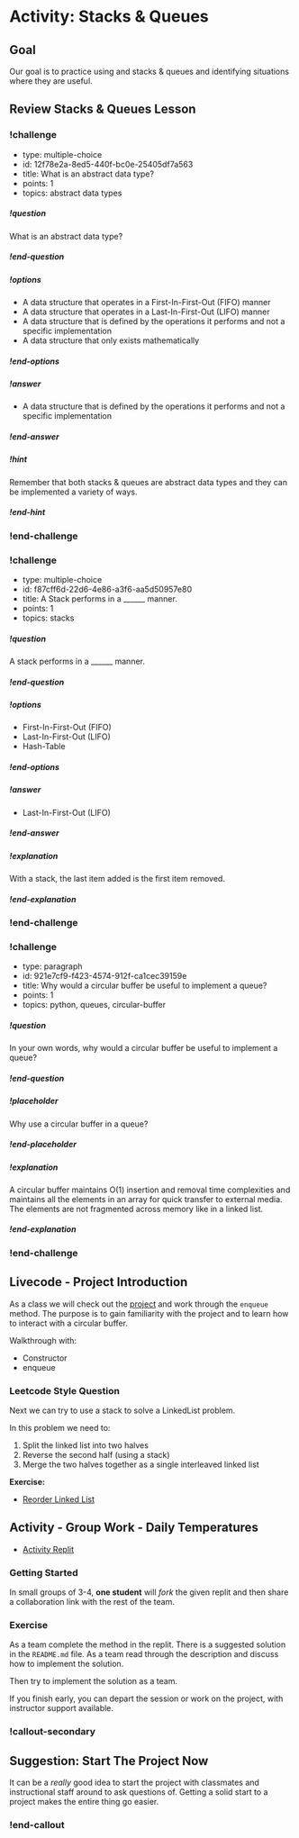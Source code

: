 # Activity:  Stacks & Queues

## Goal

Our goal is to practice using and stacks & queues and identifying situations where they are useful.

## Review Stacks & Queues Lesson

<!-- >>>>>>>>>>>>>>>>>>>>>> BEGIN CHALLENGE >>>>>>>>>>>>>>>>>>>>>> -->

### !challenge

* type: multiple-choice
* id: 12f78e2a-8ed5-440f-bc0e-25405df7a563
* title: What is an abstract data type?
* points: 1
* topics: abstract data types

##### !question

What is an abstract data type?

##### !end-question

##### !options

* A data structure that operates in a First-In-First-Out (FIFO) manner
* A data structure that operates in a Last-In-First-Out (LIFO) manner
* A data structure that is defined by the operations it performs and not a specific implementation
* A data structure that only exists mathematically

##### !end-options

##### !answer

* A data structure that is defined by the operations it performs and not a specific implementation

##### !end-answer

##### !hint

Remember that both stacks & queues are abstract data types and they can be implemented a variety of ways.

##### !end-hint

### !end-challenge

<!-- ======================= END CHALLENGE ======================= -->

<!-- >>>>>>>>>>>>>>>>>>>>>> BEGIN CHALLENGE >>>>>>>>>>>>>>>>>>>>>> -->

### !challenge

* type: multiple-choice
* id: f87cff6d-22d6-4e86-a3f6-aa5d50957e80
* title: A Stack performs in a ______ manner.
* points: 1
* topics: stacks

##### !question

A stack performs in a ______ manner.

##### !end-question

##### !options

* First-In-First-Out (FIFO)
* Last-In-First-Out (LIFO)
* Hash-Table

##### !end-options

##### !answer

* Last-In-First-Out (LIFO)

##### !end-answer

##### !explanation

With a stack, the last item added is the first item removed.

##### !end-explanation

### !end-challenge

<!-- ======================= END CHALLENGE ======================= -->

<!-- >>>>>>>>>>>>>>>>>>>>>> BEGIN CHALLENGE >>>>>>>>>>>>>>>>>>>>>> -->

### !challenge

* type: paragraph
* id: 921e7cf9-f423-4574-912f-ca1cec39159e
* title: Why would a circular buffer be useful to implement a queue?
* points: 1
* topics: python, queues, circular-buffer

##### !question

In your own words, why would a circular buffer be useful to implement a queue?

##### !end-question

##### !placeholder

Why use a circular buffer in a queue?

##### !end-placeholder

##### !explanation

A circular buffer maintains O(1) insertion and removal time complexities and maintains all the elements in an array for quick transfer to external media.  The elements are not fragmented across memory like in a linked list.

##### !end-explanation

### !end-challenge

<!-- ======================= END CHALLENGE ======================= -->

## Livecode - Project Introduction

As a class we will check out  the [project](./02-stacks-and-queues-checkpoint.md) and work through the `enqueue` method.  The purpose is to gain familiarity with the project and to learn how to interact with a circular buffer.

Walkthrough with:

- Constructor
- enqueue

### Leetcode Style Question

Next we can try to use a stack to solve a LinkedList problem.

In this problem we need to:

1. Split the linked list into two halves
1. Reverse the second half (using a stack)
1. Merge the two halves together as a single interleaved linked list

**Exercise:**

- [Reorder Linked List](https://replit.com/@adadev/reorderlinkedlist#README.md)

## Activity - Group Work - Daily Temperatures

- [Activity Replit](https://replit.com/@adadev/Daily-Temperatures#README.md)

### Getting Started

In small groups of 3-4, **one student** will *fork* the given replit and then share a collaboration link with the rest of the team.

### Exercise

As a team complete the method in the replit.  There is a suggested solution in the `README.md` file. As a team read through the description and discuss how to implement the solution.

Then try to implement the solution as a team.

If you finish early, you can depart the session or work on the project, with instructor support available.

### !callout-secondary

## Suggestion:  Start The Project Now

It can be a *really* good idea to start the project with classmates and instructional staff around to ask questions of. Getting a solid start to a project makes the entire thing go easier.

### !end-callout